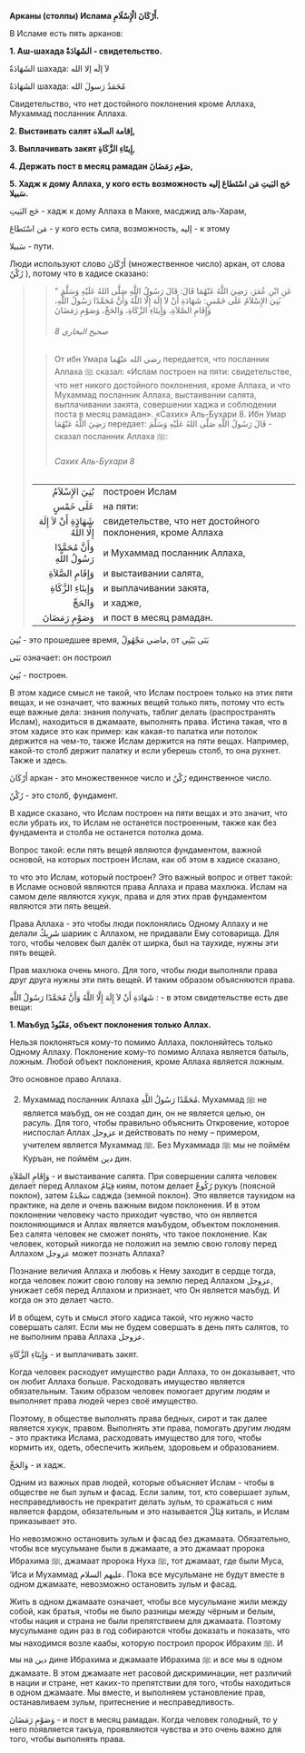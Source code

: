 **Арканы (столпы) Ислама أَرْكَانَ الْإِسْلَامِ.**

В Исламе есть пять арканов:

**1. Аш-шахада الشَهَادَةٌ - свидетельство.**

الشَهَادَةٌ шахада: لآ إلَه إلا الله 

الشَهَادَةٌ шахада: مُحَمَدُ رَسولَ الله 

Свидетельство, что нет достойного поклонения кроме Аллаха, Мухаммад
посланник Аллаха. 

**2. Выстаивать салят إقامة الصلاة,**

**3. Выплачивать закят إِيتَاءِ الزَّكَاةِ,**

**4. Держать пост в месяц рамадан صَوْم رَمَضَانَ,**

**5. Хадж к дому Аллаха, у кого есть возможность حَج البَيتِ مَن اسْتَطاعَ إليه سَبيلا.**

حَج البَيتِ - хадж к дому Аллаха в Макке, масджид аль-Харам,

مَن اسْتَطاعَ - у кого есть сила, возможность, إليه - к этому

سَبيلا - пути.

Люди используют слово أَرْكَانَ (множественное число) аркан, от слова رُكْنٌ ),
потому что в хадисе сказано:

>> عَنِ ابْنِ عُمَرَ، رَضِيَ اللَّهُ عَنْهُمَا قَالَ: قَالَ رَسُولُ اللَّهِ صَلَّى اللهُ عَلَيْهِ وَسَلَّمَ &quot; بُنِيَ الإِسْلاَمُ عَلَى خَمْسٍ: شَهَادَةِ أَنْ لاَ إِلَهَ إِلَّا اللَّهُ وَأَنَّ مُحَمَّدًا رَسُولُ اللَّهِ، وَإِقَامِ الصَّلاَةِ، وَإِيتَاءِ الزَّكَاةِ، وَالحَجِّ، وَصَوْمِ رَمَضَانَ
>>
>> ###### صحيح البخاري 8
>
>> От ибн Умара رضي الله عنْهُما передается, что посланник Аллаха ﷺ сказал:
>> «Ислам построен на пяти:
>> свидетельстве, что нет никого достойного поклонения, кроме Аллаха, и что
>> Мухаммад посланник Аллаха, выстаивании салята, выплачивании закята,
>> совершении хаджа
>> и соблюдении поста в месяц рамадан».
>> «Сахих» Аль-Бухари 8.
>> Ибн Умар رَضِيَ اللَّهُ عَنْهُمَا передает:
>> قَالَ رَسُولُ اللَّهِ صَلَّى اللهُ عَلَيْهِ وَسَلَّمَ - сказал посланник Аллаха ﷺ:
>>
>> ###### Сахих Аль-Бухари 8
>
> |                 |                   |
> | --------------: | :---------------- |
> | بُنِيَ الإِسْلاَمُ | построен Ислам |
> | عَلَى خَمْسٍ | на пяти: |
> | شَهَادَةِ أَنْ لاَ إِلَهَ إِلَّا اللَّهُ | свидетельстве, что нет достойного поклонения, кроме Аллаха |
> | وَأَنَّ مُحَمَّدًا رَسُولُ اللَّهِ | и Мухаммад посланник Аллаха, |
> | وَإِقَامِ الصَّلاَةِ | и выстаивании салята, |
> | وَإِيتَاءِ الزَّكَاةِ | и выплачивании закята, |
> | وَالحَجِّ | и хадже, |
> | وَصَوْمِ رَمَضَانَ | и пост в месяц рамадан. |

بُنِيَ - это прошедшее время, ماضي مَجْهُولٌ, от بَنَى يَبْنِي

بَنَى означает: он построил

بُنِيَ - построен.

В этом хадисе смысл не такой, что Ислам построен только на этих пяти
вещах, и не означает, что важных вещей только пять, потому что есть еще
важные дела: знания получать, таблиг делать (распространять Ислам),
находиться в джамаате, выполнять права. Истина такая, что в этом хадисе
это как пример: как какая-то палатка или потолок держится на чем-то,
также Ислам держится на пяти вещах. Например, какой-то столб держит
палатку и если уберешь столб, то она рухнет. Также и здесь.

 أَرْكَانَ аркан - это множественное число и رُكْنٌ единственное число.

رُكْنٌ - это столб, фундамент. 

В хадисе сказано, что Ислам построен на пяти вещах и это значит,
что если убрать их, то Ислам не останется построенным, также как без
фундамента и столба не останется потолка дома. 

Вопрос такой: если пять вещей являются фундаментом, важной основой, на
которых построен Ислам, как об этом в хадисе сказано,

то что это Ислам, который построен? Это важный вопрос и ответ такой: в
Исламе основой являются права Аллаха и права махлюка. Ислам на самом
деле являются хукук, права и для этих прав фундаментом являются эти пять
вещей. 

Права Аллаха - это чтобы люди поклонялись Одному Аллаху и не делали شَرِيكٌ
шариик с Аллахом, не придавали Ему сотоварища. Для того, чтобы человек
был далёк от ширка, был на таухиде, нужны эти пять вещей. 

Прав махлюка очень много. Для того, чтобы люди выполняли права друг
друга нужны эти пять вещей. И таким образом объясняются права. 

شَهَادَةِ أَنْ لاَ إِلَهَ إِلَّا اللَّهُ وَأَنَّ مُحَمَّدًا رَسُولُ اللَّهِ : - в этом свидетельстве
есть две вещи:

**1. Маъбуд مَعْبُودٌ, объект поклонения только Аллах.** 

Нельзя поклоняться кому-то помимо Аллаха, поклоняйтесь только Одному
Аллаху. Поклонение кому-то помимо Аллаха является батыль, ложным. Любой
объект поклонения, кроме Аллаха является ложным. 

Это основное право Аллаха. 

2. Мухаммад посланник Аллаха مُحَمَّدًا رَسُولُ اللَّهِ. Мухаммад ﷺ не является
маъбуд, он не создал дин, он не является целью, он расуль. Для того,
чтобы правильно объяснить Откровение, которое ниспослал Аллах عزوجل и
действовать по нему – примером, учителем является Мухаммад ﷺ. Без
Мухаммада ﷺ мы не поймём Куръан, не поймём دين дин.

وَإِقَامِ الصَّلاَةِ - и выстаивание салята. При совершении салята человек
делает перед Аллахом قِيَامٌ киям, потом делает رُكُوعٌ рукуъ (поясной
поклон), затем سَجْدَةٌ саджда (земной поклон). Это является таухидом на
практике, на деле и очень важным видом поклонения. И в этом
поклонении человеку часто приходит чувство, что он является
поклоняющимся и Аллах является маъбудом, объектом поклонения. Без салята
человек не сможет понять, что такое поклонение. Как человек, который
никогда не положил на землю свою голову перед Аллахом عزوجل может
познать Аллаха?

Познание величия Аллаха и любовь к Нему заходит в сердце тогда, когда
человек ложит свою голову на землю перед Аллахом عزوجل, унижает себя
перед Аллахом и признает, что Он является маъбуд. И когда он это делает
часто. 

И в общем, суть и смысл этого хадиса такой, что нужно часто совершать
салят. Если мы не будем совершать в день пять салятов, то не выполним
права Аллаха عزوجل. 

وَإِيتَاءِ الزَّكَاةِ - и выплачивать закят. 

Когда человек расходует имущество ради Аллаха, то он доказывает, что он
любит Аллаха больше. Расходовать имущество является обязательным. Таким
образом человек помогает другим людям и выполняет права людей через своё
имущество. 

Поэтому, в обществе выполнять права бедных, сирот и так далее является
хукук, правом. Выполнять эти права, помогать другим людям - это практика
Ислама, расходовать имущество для того, чтобы кормить их, одеть,
обеспечить жильем, здоровьем и образованием. 

وَالحَجِّ - и хадж.

Одним из важных прав людей, которые объясняет Ислам - чтобы в обществе
не был зульм и фасад. Если залим, тот, кто совершает зульм,
несправедливость не прекратит делать зульм, то сражаться с ним является
фардом, обязательным и это называется قِتَالٌ киталь, и Ислам приказывает
это.

Но невозможно остановить зульм и фасад без джамаата. Обязательно, чтобы
все мусульмане были в джамаате, а это джамаат пророка Ибрахима ﷺ,
джамаат пророка Нуха ﷺ, тот джамаат, где были Муса, ‘Иса и Мухаммад
عليهم السلام. Пока все мусульмане не будут вместе в одном джамаате,
невозможно остановить зульм и фасад. 

Жить в одном джамаате означает, чтобы все мусульмане жили между собой,
как братья, чтобы не было разницы между чёрным и белым, чтобы нация и
страна не были препятствием для джамаата. Поэтому мусульмане один раз в
год собираются чтобы доказать и показать, что мы находимся возле
каабы, которую построил пророк Ибрахим ﷺ. И мы на دين дине Ибрахима и
джамаате Ибрахима ﷺ и все мы в одном джамаате. В этом джамаате нет
расовой дискриминации, нет различий в нации и стране, нет каких-то
препятствии для того, чтобы находиться в одном джамаате. Мы вместе, и
выполняем установление прав, останавливаем зульм, притеснение и
несправедливость. 

وَصَوْمِ رَمَضَانَ - и пост в месяц рамадан. Когда человек голодный, то у него
появляется такъуа, проявляются чувства и это очень важно для того, чтобы
выполнять права. 
